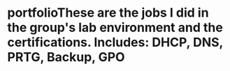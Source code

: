 # portfolioThese are the jobs I did in the group's lab environment and the certifications. Includes: DHCP, DNS, PRTG, Backup, GPO
